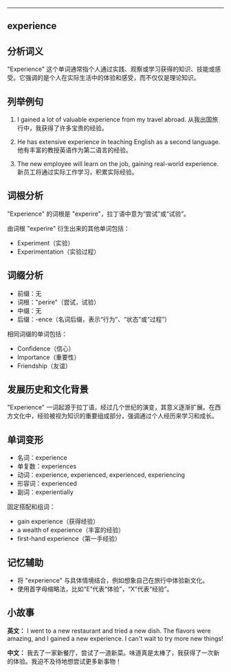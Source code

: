 
---------------
## experience
## 分析词义

"Experience" 这个单词通常指个人通过实践、观察或学习获得的知识、技能或感受。它强调的是个人在实际生活中的体验和感受，而不仅仅是理论知识。

## 列举例句

1. I gained a lot of valuable experience from my travel abroad.
   从我出国旅行中，我获得了许多宝贵的经验。

2. He has extensive experience in teaching English as a second language.
   他有丰富的教授英语作为第二语言的经验。

3. The new employee will learn on the job, gaining real-world experience.
   新员工将通过实际工作学习，积累实际经验。

## 词根分析

"Experience" 的词根是 "experire"，拉丁语中意为“尝试”或“试验”。

由词根 "experire" 衍生出来的其他单词包括：
- Experiment（实验）
- Experimentation（实验过程）

## 词缀分析

- 前缀：无
- 词根："perire"（尝试，试验）
- 中缀：无
- 后缀：-ence（名词后缀，表示“行为”、“状态”或“过程”）

相同词缀的单词包括：
- Confidence（信心）
- Importance（重要性）
- Friendship（友谊）

## 发展历史和文化背景

"Experience" 一词起源于拉丁语，经过几个世纪的演变，其意义逐渐扩展。在西方文化中，经验被视为知识的重要组成部分，强调通过个人经历来学习和成长。

## 单词变形

- 名词：experience
- 单复数：experiences
- 动词：experience, experienced, experienced, experiencing
- 形容词：experienced
- 副词：experientially

固定搭配和组词：
- gain experience（获得经验）
- a wealth of experience（丰富的经验）
- first-hand experience（第一手经验）

## 记忆辅助

- 将 "experience" 与具体情境结合，例如想象自己在旅行中体验新文化。
- 使用首字母缩略法，比如“E”代表“体验”，“X”代表“经验”。

## 小故事

**英文：**
I went to a new restaurant and tried a new dish. The flavors were amazing, and I gained a new experience. I can't wait to try more new things!

**中文：**
我去了一家新餐厅，尝试了一道新菜。味道真是太棒了，我获得了一次新的体验。我迫不及待地想尝试更多新事物！

